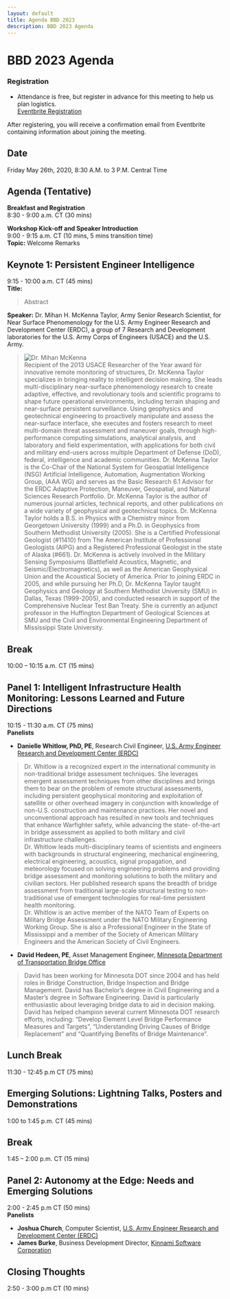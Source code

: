 ```yaml
---
layout: default
title: Agenda BBD 2023
description: BBD 2023 Agenda
---
```


# BBD 2023 Agenda  

### Registration
- Attendance is free, but register in advance for this meeting to help us plan logistics.  
[Eventbrite Registration](https://www.eventbrite.com/e/bridging-big-data-2023-workshop-tickets-574837513477)

After registering, you will receive a confirmation email from Eventbrite containing information about joining the meeting.

## Date
Friday May 26th, 2020, 8:30 A.M. to 3 P.M. Central Time


## Agenda (Tentative)

**Breakfast and Registration**  
8:30 - 9:00 a.m. CT (30 mins)  

**Workshop Kick-off and Speaker Introduction**  
9:00 - 9:15 a.m. CT (10 mins, 5 mins transition time)  
**Topic:** Welcome Remarks  

## Keynote 1:  Persistent Engineer Intelligence
9:15 - 10:00 a.m. CT (45 mins)   
**Title:**  
> Abstract

**Speaker:** Dr. Mihan H. McKenna Taylor, Army Senior Research Scientist, for Near Surface Phenomenology for the U.S. Army Engineer Research and Development Center (ERDC), a group of 7 Research and Development laboratories for the U.S. Army Corps of Engineers (USACE) and the U.S. Army.   
> ![Dr. Mihan McKenna](https://bridgingbigdata.github.io/pages/images/mihan.jpg)   
> Recipient of the 2013 USACE Researcher of the Year award for innovative remote monitoring of structures, Dr. McKenna Taylor specializes in bringing reality to intelligent decision making. She leads multi-disciplinary near-surface phenomenology research to create adaptive, effective, and revolutionary tools and scientific programs to shape future operational environments, including terrain shaping and near-surface persistent surveillance. Using geophysics and geotechnical engineering to proactively manipulate and assess the near-surface interface, she executes and fosters research to meet multi-domain threat assessment and maneuver goals, through high-performance computing simulations, analytical analysis, and laboratory and field experimentation, with applications for both civil and military end-users across multiple Department of Defense (DoD), federal, intelligence and academic communities. Dr. McKenna Taylor is the Co-Chair of the National System for Geospatial Intelligence (NSG) Artificial Intelligence, Automation, Augmentation Working Group, (AAA WG) and serves as the Basic Research 6.1 Advisor for the ERDC Adaptive Protection, Maneuver, Geospatial, and Natural Sciences Research Portfolio.
Dr. McKenna Taylor is the author of numerous journal articles, technical reports, and other publications on a wide variety of geophysical and geotechnical topics. Dr. McKenna Taylor holds a B.S. in Physics with a Chemistry minor from Georgetown University (1999) and a Ph.D. in Geophysics from Southern Methodist University (2005). She is a Certified Professional Geologist (#11410) from The American Institute of Professional Geologists (AIPG) and a Registered Professional Geologist in the state of Alaska (#661). Dr. McKenna is actively involved in the Military Sensing Symposiums (Battlefield Acoustics, Magnetic, and Seismic/Electromagnetics), as well as the American Geophysical Union and the Acoustical Society of America.
Prior to joining ERDC in 2005, and while pursuing her Ph.D, Dr. McKenna Taylor taught Geophysics and Geology at Southern Methodist University (SMU) in Dallas, Texas (1999-2005), and conducted research in support of the Comprehensive Nuclear Test Ban Treaty. She is currently an adjunct professor in the Huffington Department of Geological Sciences at SMU and the Civil and Environmental Engineering Department of Mississippi State University.   

## Break  
10:00 – 10:15 a.m. CT (15 mins)        

## Panel 1: Intelligent Infrastructure Health Monitoring: Lessons Learned and Future Directions  
10:15 - 11:30 a.m. CT (75 mins)   
**Panelists**  
- **Danielle Whitlow, PhD, PE**,  Research Civil Engineer, [U.S. Army Engineer Research and Development Center (ERDC)](https://www.erdc.usace.army.mil)  
> Dr. Whitlow is a recognized expert in the international community in non-traditional bridge assessment techniques. She leverages emergent assessment techniques from other disciplines and brings them to bear on the problem of remote structural assessments, including persistent geophysical monitoring and exploitation of satellite or other overhead imagery in conjunction with knowledge of non-U.S. construction and maintenance practices. Her novel and unconventional approach has resulted in new tools and techniques that enhance Warfighter safety, while advancing the state- of-the-art in bridge assessment as applied to both military and civil infrastructure challenges.  
Dr. Whitlow leads multi-disciplinary teams of scientists and engineers with backgrounds in structural engineering, mechanical engineering, electrical engineering, acoustics, signal propagation, and meteorology focused on solving engineering problems and providing bridge assessment and monitoring solutions to both the military and civilian sectors. Her published research spans the breadth of bridge assessment from traditional large-scale structural testing to non-traditional use of emergent technologies for real-time persistent health monitoring.  
Dr. Whitlow is an active member of the NATO Team of Experts on Military Bridge Assessment under the NATO Military Engineering Working Group. She is also a Professional Engineer in the State of Mississippi and a member of the Society of American Military Engineers and the American Society of Civil Engineers.
- **David Hedeen, PE**, Asset Management Engineer, [Minnesota Department of Transportation Bridge Office](https://www.dot.state.mn.us/bridge/)  
> David has been working for Minnesota DOT since 2004 and has held roles in Bridge Construction, Bridge Inspection and Bridge Management. David has Bachelor’s degree in Civil Engineering and a Master’s degree in Software Engineering. David is particularly enthusiastic about leveraging bridge data to aid in decision making. David has helped champion several current Minnesota DOT research efforts, including: “Develop Element Level Bridge Performance Measures and Targets”, “Understanding Driving Causes of Bridge Replacement” and “Quantifying Benefits of Bridge Maintenance”.


## Lunch Break
11:30 - 12:45 p.m CT (75 mins)  

## Emerging Solutions: Lightning Talks, Posters and Demonstrations
1:00 to 1:45 p.m. CT (45 mins)   

## Break
1:45 – 2:00 p.m. CT (15 mins)    

## Panel 2: Autonomy at the Edge: Needs and Emerging Solutions
2:00 - 2:45 p.m CT (50 mins)  
**Panelists**  
- **Joshua Church**, Computer Scientist,  [U.S. Army Engineer Research and Development Center (ERDC)](https://www.erdc.usace.army.mil)
- **James Burke**, Business Development Director, [Kinnami Software Corporation](https://www.kinnami.com)

## Closing Thoughts
2:50 - 3:00 p.m CT (10 mins)   
